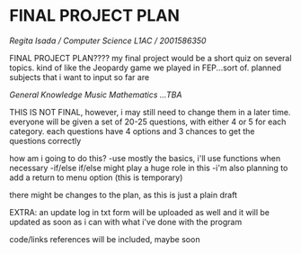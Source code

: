 # FINAL PROJECT PLAN

*Regita Isada /
Computer Science L1AC /
2001586350*

FINAL PROJECT PLAN????
my final project would be a short quiz on several topics. kind of like the Jeopardy game we played in FEP...sort of.
planned subjects that i want to input so far are

*General Knowledge
Music
Mathematics
...TBA*

THIS IS NOT FINAL, however, i may still need to change them in a later time.
everyone will be given a set of 20-25 questions, with either 4 or 5 for each category.
each questions have 4 options and 3 chances to get the questions correctly

how am i going to do this? 
-use mostly the basics, i'll use functions when necessary
-if/else if/else might play a huge role in this
-i'm also planning to add a return to menu option (this is temporary)

there might be changes to the plan, as this is just a plain draft

EXTRA: an update log in txt form will be uploaded as well and it will
be updated as soon as i can with what i've done with the program

code/links references will be included, maybe soon
